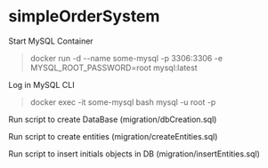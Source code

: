 # simpleOrderSystem


Start MySQL Container
> docker run -d --name some-mysql -p 3306:3306 -e MYSQL_ROOT_PASSWORD=root mysql:latest

Log in MySQL CLI
> docker exec -it some-mysql bash
> mysql -u root -p

Run script to create DataBase (migration/dbCreation.sql)

Run script to create entities (migration/createEntities.sql)

Run script to insert initials objects in DB (migration/insertEntities.sql)
